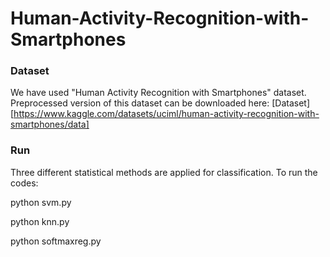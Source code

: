 # Human-Activity-Recognition-with-Smartphones

### Dataset
We have used "Human Activity Recognition with Smartphones" dataset. Preprocessed version of this dataset can be downloaded here: [Dataset][https://www.kaggle.com/datasets/uciml/human-activity-recognition-with-smartphones/data]

### Run 
Three different statistical methods are applied for classification. To run the codes: 

  python svm.py

  python knn.py

  python softmaxreg.py
